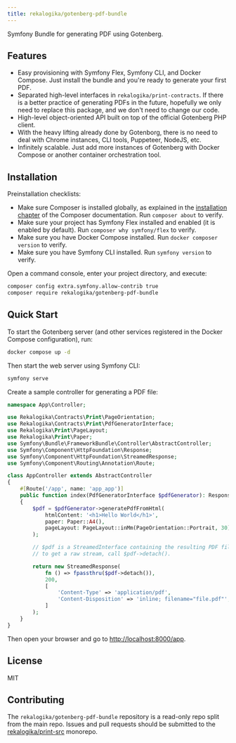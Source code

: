 ```yaml
---
title: rekalogika/gotenberg-pdf-bundle
---
```


Symfony Bundle for generating PDF using Gotenberg.

## Features

* Easy provisioning with Symfony Flex, Symfony CLI, and Docker Compose. Just
  install the bundle and you're ready to generate your first PDF.
* Separated high-level interfaces in `rekalogika/print-contracts`. If there is a
  better practice of generating PDFs in the future, hopefully we only need to
  replace this package, and we don't need to change our code.
* High-level object-oriented API built on top of the official Gotenberg PHP
  client.
* With the heavy lifting already done by Gotenborg, there is no need to deal
  with Chrome instances, CLI tools, Puppeteer, NodeJS, etc.
* Infinitely scalable. Just add more instances of Gotenberg with Docker Compose
  or another container orchestration tool.

## Installation

Preinstallation checklists:

* Make sure Composer is installed globally, as explained in the [installation
  chapter](https://getcomposer.org/doc/00-intro.md) of the Composer
  documentation. Run `composer about` to verify.
* Make sure your project has Symfony Flex installed and enabled (it is enabled
  by default). Run `composer why symfony/flex` to verify.
* Make sure you have Docker Compose installed. Run `docker composer version` to
  verify.
* Make sure you have Symfony CLI installed. Run `symfony version` to verify.

Open a command console, enter your project directory, and execute:

```bash
composer config extra.symfony.allow-contrib true
composer require rekalogika/gotenberg-pdf-bundle
```

## Quick Start

To start the Gotenberg server (and other services registered in the Docker
Compose configuration), run:

```bash
docker compose up -d
```

Then start the web server using Symfony CLI:

```bash
symfony serve
```

Create a sample controller for generating a PDF file:

```php title="src/Controller/AppController.php"
namespace App\Controller;

use Rekalogika\Contracts\Print\PageOrientation;
use Rekalogika\Contracts\Print\PdfGeneratorInterface;
use Rekalogika\Print\PageLayout;
use Rekalogika\Print\Paper;
use Symfony\Bundle\FrameworkBundle\Controller\AbstractController;
use Symfony\Component\HttpFoundation\Response;
use Symfony\Component\HttpFoundation\StreamedResponse;
use Symfony\Component\Routing\Annotation\Route;

class AppController extends AbstractController
{
    #[Route('/app', name: 'app_app')]
    public function index(PdfGeneratorInterface $pdfGenerator): Response
    {
        $pdf = $pdfGenerator->generatePdfFromHtml(
            htmlContent: '<h1>Hello World</h1>',
            paper: Paper::A4(),
            pageLayout: PageLayout::inMm(PageOrientation::Portrait, 30)
        );

        // $pdf is a StreamedInterface containing the resulting PDF file.
        // to get a raw stream, call $pdf->detach().

        return new StreamedResponse(
            fn () => fpassthru($pdf->detach()),
            200,
            [
                'Content-Type' => 'application/pdf',
                'Content-Disposition' => 'inline; filename="file.pdf"',
            ]
        );
    }
}
```

Then open your browser and go to <http://localhost:8000/app>.

## License

MIT

## Contributing

The `rekalogika/gotenberg-pdf-bundle` repository is a read-only repo split from
the main repo. Issues and pull requests should be submitted to the
[rekalogika/print-src](https://github.com/rekalogika/print-src) monorepo.
